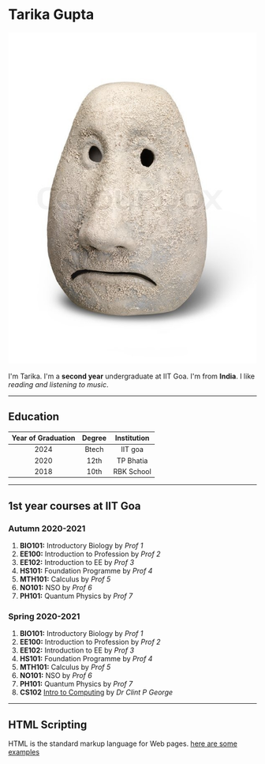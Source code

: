# Tarika Gupta
![](img/my_picture.jpg "My Picture")

I'm Tarika. I'm a **second year** undergraduate at IIT Goa. I'm from **India**. I like *reading and listening to music*.
____________________________________________________________________________________________________________________________________________________________________

## Education
| Year of Graduation | Degree | Institution     |
|  :---:      |    :----:   |    :---:      |
| 2024      | Btech      | IIT goa   |
| 2020   | 12th        | TP Bhatia      |
| 2018   | 10th        | RBK School      |
____________________________________________________________________________________________________________________________________________________________________

## 1st year courses at IIT Goa
### Autumn 2020-2021
1. **BIO101:** Introductory Biology by *Prof 1*
2. **EE100:** Introduction to Profession by *Prof 2*
3. **EE102:** Introduction to EE by *Prof 3*
4. **HS101:** Foundation Programme by *Prof 4*
5. **MTH101:** Calculus by *Prof 5*
6. **NO101:** NSO by *Prof 6*
7. **PH101:** Quantum Physics by *Prof 7*

### Spring 2020-2021
1. **BIO101:** Introductory Biology by *Prof 1*
2. **EE100:** Introduction to Profession by *Prof 2*
3. **EE102:** Introduction to EE by *Prof 3*
4. **HS101:** Foundation Programme by *Prof 4*
5. **MTH101:** Calculus by *Prof 5*
6. **NO101:** NSO by *Prof 6*
7. **PH101:** Quantum Physics by *Prof 7*
8. **CS102** [Intro to Computing](https://clintpgeorge.github.io/cs-101/autumn-2021/) by *Dr Clint P George*

____________________________________________________________________________________________________________________________________________________________________

## HTML Scripting
HTML is the standard markup language for Web pages.
[here are some examples](https://www.w3schools.com/html/default.asp)








